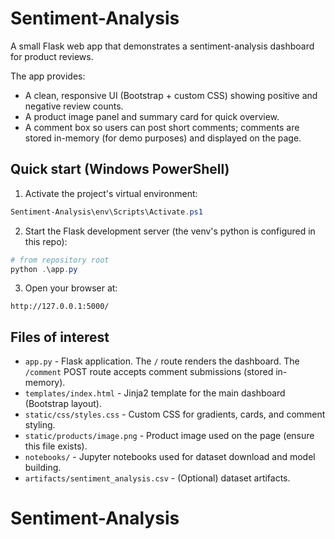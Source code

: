 # Sentiment-Analysis
A small Flask web app that demonstrates a sentiment-analysis dashboard for product reviews.

The app provides:

- A clean, responsive UI (Bootstrap + custom CSS) showing positive and negative review counts.
- A product image panel and summary card for quick overview.
- A comment box so users can post short comments; comments are stored in-memory (for demo purposes) and displayed on the page.


## Quick start (Windows PowerShell)

1. Activate the project's virtual environment:

```powershell
Sentiment-Analysis\env\Scripts\Activate.ps1
```

2. Start the Flask development server (the venv's python is configured in this repo):

```powershell
# from repository root
python .\app.py
```

3. Open your browser at:

```
http://127.0.0.1:5000/
```


## Files of interest

- `app.py` - Flask application. The `/` route renders the dashboard. The `/comment` POST route accepts comment submissions (stored in-memory).
- `templates/index.html` - Jinja2 template for the main dashboard (Bootstrap layout).
- `static/css/styles.css` - Custom CSS for gradients, cards, and comment styling.
- `static/products/image.png` - Product image used on the page (ensure this file exists).
- `notebooks/` - Jupyter notebooks used for dataset download and model building.
- `artifacts/sentiment_analysis.csv` - (Optional) dataset artifacts.

# Sentiment-Analysis
